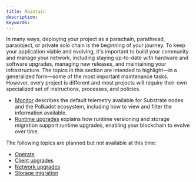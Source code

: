 ```yaml
---
title: Maintain
description:
keywords:
---
```


In many ways, deploying your project as a parachain, parathread, paraobject, or private solo chain is the beginning of your journey.
To keep your application viable and evolving, it's important to build your community and manage your network, including staying up-to-date with hardware and software upgrades, managing new releases, and maintaining your infrastructure.
The topics in this section are intended to highlight—in a generalized form—some of the most important maintenance tasks.
However, every project is different and most projects will require their own specialized set of instructions, processes, and policies. 

- [Monitor](/maintain/monitor/) describes the default telemetry available for Substrate nodes and the Polkadot ecosystem, including how to view and filter the information available.
- [Runtime upgrades](/maintain/runtime-upgrades/) explains how runtime versioning and storage migration support runtime upgrades, enabling your blockchain to evolve over time.

The following topics are planned but not available at this time:

- [Operate](/maintain/operate/)
- [Client upgrades](/maintain/client-upgrades/)
- [Network upgrades](/maintain/network-upgrades/)
- [Storage migration](/maintain/storage-migration/)

